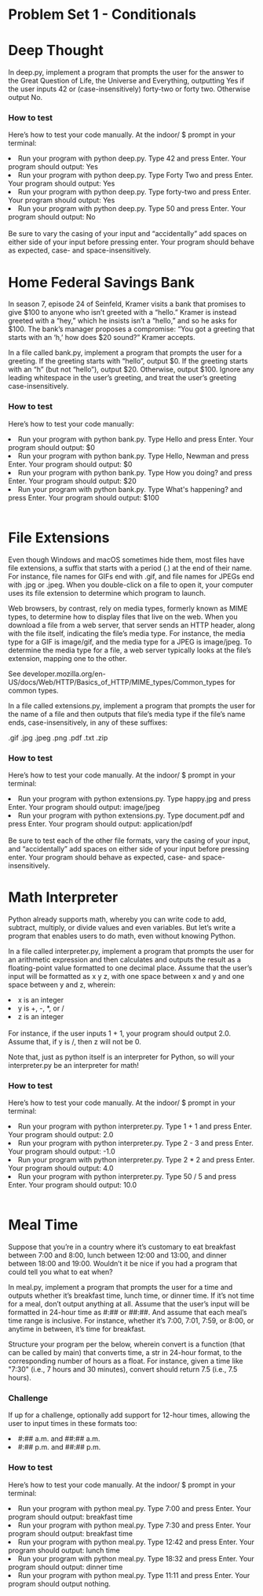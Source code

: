 # Problem Set 1 - Conditionals
<h1>Deep Thought</h1>

In deep.py, implement a program that prompts the user for the answer to the Great Question of Life, the Universe and Everything, outputting Yes if the user inputs 42 or (case-insensitively) forty-two or forty two. Otherwise output No.

<h3>How to test</h3>

  Here’s how to test your code manually. At the indoor/ $ prompt in your terminal:

<li>Run your program with python deep.py. Type 42 and press Enter. Your program should output: Yes </li>
<li>Run your program with python deep.py. Type Forty Two and press Enter. Your program should output: Yes</li>
<li>Run your program with python deep.py. Type forty-two and press Enter. Your program should output: Yes</li>
<li>Run your program with python deep.py. Type 50 and press Enter. Your program should output: No</li>
<br>
Be sure to vary the casing of your input and “accidentally” add spaces on either side of your input before pressing enter. Your program should behave as expected, case- and space-insensitively.

<h1>Home Federal Savings Bank</h1>

In season 7, episode 24 of Seinfeld, Kramer visits a bank that promises to give $100 to anyone who isn’t greeted with a “hello.” Kramer is instead greeted with a “hey,” which he insists isn’t a “hello,” and so he asks for $100. The bank’s manager proposes a compromise: “You got a greeting that starts with an ‘h,’ how does $20 sound?” Kramer accepts.

In a file called bank.py, implement a program that prompts the user for a greeting. If the greeting starts with “hello”, output $0. If the greeting starts with an “h” (but not “hello”), output $20. Otherwise, output $100. Ignore any leading whitespace in the user’s greeting, and treat the user’s greeting case-insensitively.

<h3>How to test</h3>

  Here’s how to test your code manually:

<li>Run your program with python bank.py. Type Hello and press Enter. Your program should output: $0 </li>
<li>Run your program with python bank.py. Type Hello, Newman and press Enter. Your program should output: $0</li>
<li>Run your program with python bank.py. Type How you doing? and press Enter. Your program should output: $20</li>
<li>Run your program with python bank.py. Type What's happening? and press Enter. Your program should output: $100</li>
<br>

<h1>File Extensions</h1>

Even though Windows and macOS sometimes hide them, most files have file extensions, a suffix that starts with a period (.) at the end of their name. For instance, file names for GIFs end with .gif, and file names for JPEGs end with .jpg or .jpeg. When you double-click on a file to open it, your computer uses its file extension to determine which program to launch.

Web browsers, by contrast, rely on media types, formerly known as MIME types, to determine how to display files that live on the web. When you download a file from a web server, that server sends an HTTP header, along with the file itself, indicating the file’s media type. For instance, the media type for a GIF is image/gif, and the media type for a JPEG is image/jpeg. To determine the media type for a file, a web server typically looks at the file’s extension, mapping one to the other.

See developer.mozilla.org/en-US/docs/Web/HTTP/Basics_of_HTTP/MIME_types/Common_types for common types.

In a file called extensions.py, implement a program that prompts the user for the name of a file and then outputs that file’s media type if the file’s name ends, case-insensitively, in any of these suffixes:

.gif
.jpg
.jpeg
.png
.pdf
.txt
.zip
<br>
<h3>How to test</h3>

  Here’s how to test your code manually. At the indoor/ $ prompt in your terminal:

<li>Run your program with python extensions.py. Type happy.jpg and press Enter. Your program should output: image/jpeg   </li>
<li>Run your program with python extensions.py. Type document.pdf and press Enter. Your program should output: application/pdf</li>
<br>
Be sure to test each of the other file formats, vary the casing of your input, and “accidentally” add spaces on either side of your input before pressing enter. Your program should behave as expected, case- and space-insensitively.
<br>

<h1>Math Interpreter</h1>

Python already supports math, whereby you can write code to add, subtract, multiply, or divide values and even variables. But let’s write a program that enables users to do math, even without knowing Python.

In a file called interpreter.py, implement a program that prompts the user for an arithmetic expression and then calculates and outputs the result as a floating-point value formatted to one decimal place. Assume that the user’s input will be formatted as x y z, with one space between x and y and one space between y and z, wherein:

<li>x is an integer</li>
<li>y is +, -, *, or /</li>
<li>z is an integer</li> <br>
For instance, if the user inputs 1 + 1, your program should output 2.0. Assume that, if y is /, then z will not be 0.

Note that, just as python itself is an interpreter for Python, so will your interpreter.py be an interpreter for math!

<h3>How to test</h3>

  Here’s how to test your code manually. At the indoor/ $ prompt in your terminal:

<li>Run your program with python interpreter.py. Type 1 + 1 and press Enter. Your program should output: 2.0 </li>
<li>Run your program with python interpreter.py. Type 2 - 3 and press Enter. Your program should output: -1.0</li>
<li>Run your program with python interpreter.py. Type 2 * 2 and press Enter. Your program should output: 4.0</li>
<li>Run your program with python interpreter.py. Type 50 / 5 and press Enter. Your program should output: 10.0</li>
<br>

<h1>Meal Time</h1>

Suppose that you’re in a country where it’s customary to eat breakfast between 7:00 and 8:00, lunch between 12:00 and 13:00, and dinner between 18:00 and 19:00. Wouldn’t it be nice if you had a program that could tell you what to eat when?

In meal.py, implement a program that prompts the user for a time and outputs whether it’s breakfast time, lunch time, or dinner time. If it’s not time for a meal, don’t output anything at all. Assume that the user’s input will be formatted in 24-hour time as #:## or ##:##. And assume that each meal’s time range is inclusive. For instance, whether it’s 7:00, 7:01, 7:59, or 8:00, or anytime in between, it’s time for breakfast.

Structure your program per the below, wherein convert is a function (that can be called by main) that converts time, a str in 24-hour format, to the corresponding number of hours as a float. For instance, given a time like "7:30" (i.e., 7 hours and 30 minutes), convert should return 7.5 (i.e., 7.5 hours).

<h3>Challenge</h3>

If up for a challenge, optionally add support for 12-hour times, allowing the user to input times in these formats too:

<li>#:## a.m. and ##:## a.m.</li>
<li>#:## p.m. and ##:## p.m.</li>

<h3>How to test</h3>

  Here’s how to test your code manually. At the indoor/ $ prompt in your terminal:

<li>Run your program with python meal.py. Type 7:00 and press Enter. Your program should output: breakfast time   </li>
<li>Run your program with python meal.py. Type 7:30 and press Enter. Your program should output: breakfast time</li>
<li>Run your program with python meal.py. Type 12:42 and press Enter. Your program should output: lunch time</li>
<li>Run your program with python meal.py. Type 18:32 and press Enter. Your program should output: dinner time</li>
<li>Run your program with python meal.py. Type 11:11 and press Enter. Your program should output nothing.</li>
<br>
